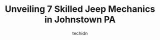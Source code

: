 ---
layout: ampstory
image: https://images.unsplash.com/photo-1577696467903-bee9f5ee9fe9?ixlib=rb-4.0.3&ixid=MnwxMjA3fDB8MHxwaG90by1wYWdlfHx8fGVufDB8fHx8&auto=format&fit=crop&w=640&h=853&q=80
author: techidn
featured: false
description: When it comes to maintaining and repairing your vehicle in Johnstown PA, USA, you deserve nothing but the best. Thats why the 7 best Jeep Mechanic in the area are here to offer their expert
title: Unveiling 7 Skilled Jeep Mechanics in Johnstown PA
cover:
   title: Unveiling 7 Skilled Jeep Mechanics in Johnstown PA
   subtitle: Rickpate
   background: https://images.unsplash.com/photo-1577696467903-bee9f5ee9fe9?ixlib=rb-4.0.3&ixid=MnwxMjA3fDB8MHxwaG90by1wYWdlfHx8fGVufDB8fHx8&auto=format&fit=crop&w=640&h=853&q=80

pages: 
 - layout: thirds
   top: <h1>#1 Eastmont Auto Repair And Sales</h1>
   bottom: "<p>Called them when my son was locked out of his car. They were able to get there in about 15 minutes and it only cost like 35$. Got into the car without any issues.</p>"
   background: https://www.knot35.com/toplist/wp-content/uploads/2023/06/best-jeep-mechanic-1-in-johnstown-pa-1685840150.jpeg
   backgroundblur: true
 - layout: thirds
   top: <h1>#2 Weinzierls Garage</h1>
   bottom: "<p>10 D St, Johnstown, PA 15906, United States</p>"
   background: https://www.knot35.com/toplist/wp-content/uploads/2023/06/best-jeep-mechanic-2-in-johnstown-pa-1685840151.jpeg
   cta:
      link: https://www.knot35.com/toplist/unveiling-7-skilled-jeep-mechanics-in-johnstown-pa/
      text: Unveiling 7 Skilled Jeep Mechanics in Johnstown PA
 - layout: thirds
   top: <h1>#3 Brilharts Auto Repair</h1>
   bottom: "<p>122 Cooper Ave, Johnstown, PA 15906, United States</p>"
   background: https://www.knot35.com/toplist/wp-content/uploads/2023/06/best-jeep-mechanic-3-in-johnstown-pa-1685840151.jpeg
   cta:
      link: https://www.knot35.com/toplist/unveiling-7-skilled-jeep-mechanics-in-johnstown-pa/
      text: Unveiling 7 Skilled Jeep Mechanics in Johnstown PA
 - layout: thirds
   top: <h1>#4 Schneck Brothers Auto Service</h1>
   bottom: "<p>217 Johns St, Johnstown, PA 15901, United States</p>"
   background: https://images.unsplash.com/photo-1552083974-186346191183?ixlib=rb-4.0.3&ixid=MnwxMjA3fDB8MHxwaG90by1wYWdlfHx8fGVufDB8fHx8&auto=format&fit=crop&w=640&h=853&q=80
   cta:
      link: https://www.knot35.com/toplist/unveiling-7-skilled-jeep-mechanics-in-johnstown-pa/
      text: Unveiling 7 Skilled Jeep Mechanics in Johnstown PA
 - layout: thirds
   top: <h1>#5 Deyarmins Auto Repair</h1>
   bottom: "<p>581 Goucher St, Johnstown, PA 15905, United States</p>"
   background: https://images.unsplash.com/photo-1591393223703-56fe1347ac62?ixlib=rb-4.0.3&ixid=MnwxMjA3fDB8MHxwaG90by1wYWdlfHx8fGVufDB8fHx8&auto=format&fit=crop&w=640&h=853&q=80
   cta:
      link: https://www.knot35.com/toplist/unveiling-7-skilled-jeep-mechanics-in-johnstown-pa/
      text: Unveiling 7 Skilled Jeep Mechanics in Johnstown PA
 - layout: thirds
   top: <h1>#6 Rowzers Auto Body & Repair LLC.</h1>
   bottom: "<p>325 Ferndale Ave, Johnstown, PA 15905, United States</p>"
   background: https://images.unsplash.com/photo-1533735380053-eb8d0759b24a?ixlib=rb-4.0.3&ixid=MnwxMjA3fDB8MHxwaG90by1wYWdlfHx8fGVufDB8fHx8&auto=format&fit=crop&w=640&h=853&q=80
   cta:
      link: https://www.knot35.com/toplist/unveiling-7-skilled-jeep-mechanics-in-johnstown-pa/
      text: Unveiling 7 Skilled Jeep Mechanics in Johnstown PA
 - layout: thirds
   top: <h1>#7 Berkebile Auto Service & Towing</h1>
   bottom: "<p>338 Oakland Ave, Johnstown, PA 15902, United States</p>"
   background: https://images.unsplash.com/photo-1484589065579-248aad0d8b13?ixlib=rb-4.0.3&ixid=MnwxMjA3fDB8MHxwaG90by1wYWdlfHx8fGVufDB8fHx8&auto=format&fit=crop&w=640&h=853&q=80
   cta:
      link: https://www.knot35.com/toplist/unveiling-7-skilled-jeep-mechanics-in-johnstown-pa/
      text: Unveiling 7 Skilled Jeep Mechanics in Johnstown PA
 - layout: thirds
   middle: Continue reading...
   background: https://images.unsplash.com/photo-1522441815192-d9f04eb0615c?ixlib=rb-4.0.3&ixid=MnwxMjA3fDB8MHxwaG90by1wYWdlfHx8fGVufDB8fHx8&auto=format&fit=crop&w=640&h=853&q=80
   cta:
      link: https://www.knot35.com/toplist/unveiling-7-skilled-jeep-mechanics-in-johnstown-pa/
      text: Unveiling 7 Skilled Jeep Mechanics in Johnstown PA
      
---